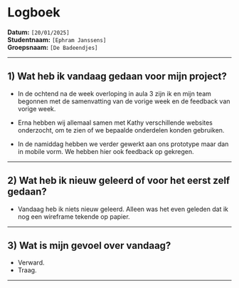 # Logboek

**Datum:** `[20/01/2025]`  
**Studentnaam:** `[Ephram Janssens]`  
**Groepsnaam:** `[De Badeendjes]`

---

## 1) Wat heb ik vandaag gedaan voor mijn project?

- In de ochtend na de week overloping in aula 3 zijn ik en mijn team begonnen met de samenvatting van de vorige week en de feedback van vorige week.

- Erna hebben wij allemaal samen met Kathy verschillende websites onderzocht, om te zien of we bepaalde onderdelen konden gebruiken.

- In de namiddag hebben we verder gewerkt aan ons prototype maar dan in mobile vorm. We hebben hier ook feedback op gekregen.

---
## 2) Wat heb ik nieuw geleerd of voor het eerst zelf gedaan?

- Vandaag heb ik niets nieuw geleerd. Alleen was het even geleden dat ik nog een wireframe tekende op papier.

---

## 3) Wat is mijn gevoel over vandaag?

- Verward.
- Traag.

---